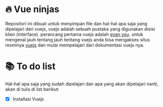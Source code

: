 # :fire: Vue ninjas
Repositori ini dibuat untuk menyimpan file dan hal-hal apa saja yang dipelajari dari vuejs,  vuejs adalah sebuah pustaka yang digunakan disisi klien (interface). perancang pertama vuejs adalah [evan you](https://github.com/yyx990803/).
untuk mengenal jauh tentang jauh tentang vuejs anda bisa mengakses situs resminya [vuejs](https://vuejs.org/) dan mulai mempelajari dari dokumentasi vuejs nya.

# :books: To do list
Hal-hal apa saja yang sudah dipelajari dan apa yang akan dipelajari nanti, akan di tulis di list berikut:
- [x] Installasi Vuejs

